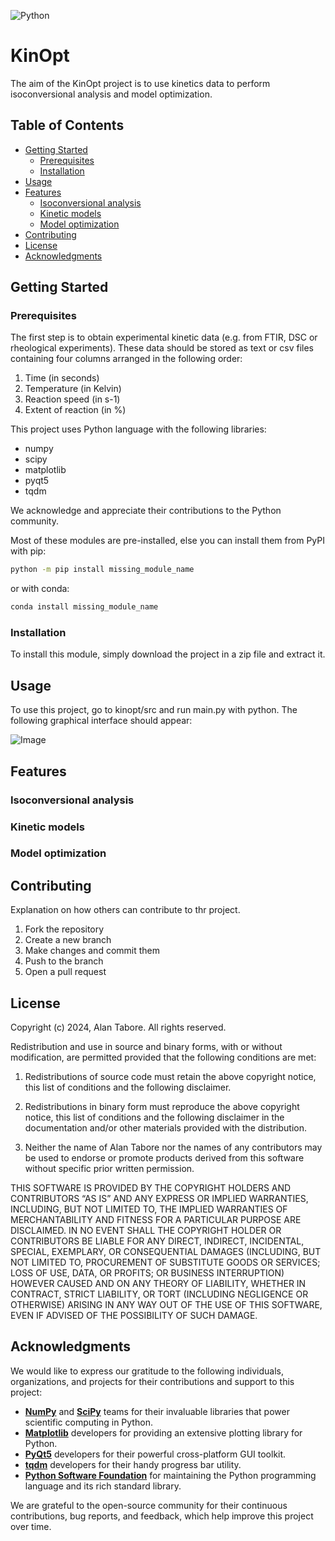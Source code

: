 ![Python](https://img.shields.io/badge/Python-3.8-blue)

# KinOpt

The aim of the KinOpt project is to use kinetics data to perform isoconversional analysis and model optimization.

## Table of Contents

- [Getting Started](#getting-started)
  - [Prerequisites](#prerequisites)
  - [Installation](#installation)
- [Usage](#usage)
- [Features](#features)
   - [Isoconversional analysis](#isoconversional-analysis)
   - [Kinetic models](#kinetic-models)
   - [Model optimization](#model-optimization)
- [Contributing](#contributing)
- [License](#license)
- [Acknowledgments](#acknowledgments)

## Getting Started

### Prerequisites

The first step is to obtain experimental kinetic data (e.g. from FTIR, DSC or rheological experiments). These data should be stored as text or csv files containing four columns arranged in the following order: 
1. Time (in seconds)
2. Temperature (in Kelvin)
3. Reaction speed (in s-1)
4. Extent of reaction (in %)

This project uses Python language with the following libraries:
- numpy
- scipy
- matplotlib
- pyqt5
- tqdm

We acknowledge and appreciate their contributions to the Python community.


Most of these modules are pre-installed, else you can install them from PyPI with pip:
``` bash
python -m pip install missing_module_name
```
or with conda:
``` bash
conda install missing_module_name
```

### Installation

To install this module, simply download the project in a zip file and extract it.

## Usage

To use this project, go to kinopt/src and run main.py with python.
The following graphical interface should appear:

![Image](screenshots/GUI.PNG)






## Features

### Isoconversional analysis

### Kinetic models

### Model optimization

## Contributing

Explanation on how others can contribute to thr project.

1. Fork the repository
2. Create a new branch
3. Make changes and commit them
4. Push to the branch
5. Open a pull request

## License

Copyright (c) 2024, Alan Tabore.
All rights reserved.

Redistribution and use in source and binary forms, with or without modification, are permitted provided that the following conditions are met:

1. Redistributions of source code must retain the above copyright notice, this list of conditions and the following disclaimer.

2. Redistributions in binary form must reproduce the above copyright notice, this list of conditions and the following disclaimer in the documentation and/or other materials provided with the distribution.

3. Neither the name of Alan Tabore nor the names of any contributors may be used to endorse or promote products derived from this software without specific prior written permission.

THIS SOFTWARE IS PROVIDED BY THE COPYRIGHT HOLDERS AND CONTRIBUTORS “AS IS” AND ANY EXPRESS OR IMPLIED WARRANTIES, INCLUDING, BUT NOT LIMITED TO, THE IMPLIED WARRANTIES OF MERCHANTABILITY AND FITNESS FOR A PARTICULAR PURPOSE ARE DISCLAIMED. IN NO EVENT SHALL THE COPYRIGHT HOLDER OR CONTRIBUTORS BE LIABLE FOR ANY DIRECT, INDIRECT, INCIDENTAL, SPECIAL, EXEMPLARY, OR CONSEQUENTIAL DAMAGES (INCLUDING, BUT NOT LIMITED TO, PROCUREMENT OF SUBSTITUTE GOODS OR SERVICES; LOSS OF USE, DATA, OR PROFITS; OR BUSINESS INTERRUPTION) HOWEVER CAUSED AND ON ANY THEORY OF LIABILITY, WHETHER IN CONTRACT, STRICT LIABILITY, OR TORT (INCLUDING NEGLIGENCE OR OTHERWISE) ARISING IN ANY WAY OUT OF THE USE OF THIS SOFTWARE, EVEN IF ADVISED OF THE POSSIBILITY OF SUCH DAMAGE.

## Acknowledgments


We would like to express our gratitude to the following individuals, organizations, and projects for their contributions and support to this project:

- **[NumPy](https://numpy.org)** and **[SciPy](https://www.scipy.org)** teams for their invaluable libraries that power scientific computing in Python.
- **[Matplotlib](https://matplotlib.org)** developers for providing an extensive plotting library for Python.
- **[PyQt5](https://riverbankcomputing.com/software/pyqt/intro)** developers for their powerful cross-platform GUI toolkit.
- **[tqdm](https://github.com/tqdm/tqdm)** developers for their handy progress bar utility.
- **[Python Software Foundation](https://www.python.org/psf-landing/)** for maintaining the Python programming language and its rich standard library.

We are grateful to the open-source community for their continuous contributions, bug reports, and feedback, which help improve this project over time.

